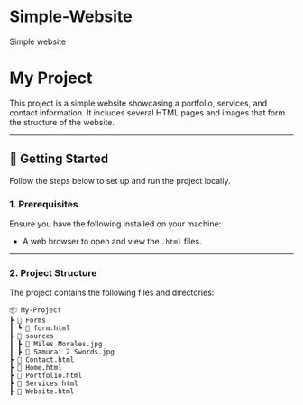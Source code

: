 # Simple-Website
Simple website

# My Project

This project is a simple website showcasing a portfolio, services, and contact information. It includes several HTML pages and images that form the structure of the website.

---

## 🚀 **Getting Started**

Follow the steps below to set up and run the project locally.

### **1. Prerequisites**
Ensure you have the following installed on your machine:
- A web browser to open and view the `.html` files.

---

### **2. Project Structure**
The project contains the following files and directories:

```plaintext
📦 My-Project
┣ 📂 Forms
┃ ┗ 📄 form.html
┣ 📂 sources
┃ ┣ 📄 Miles Morales.jpg
┃ ┣ 📄 Samurai 2 Swords.jpg
┣ 📄 Contact.html
┣ 📄 Home.html
┣ 📄 Portfolio.html
┣ 📄 Services.html
┣ 📄 Website.html
